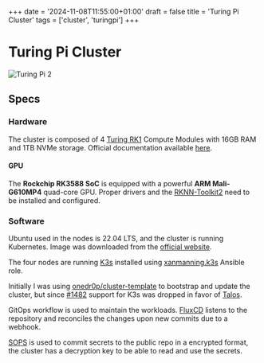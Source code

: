 +++
date = '2024-11-08T11:55:00+01:00'
draft = false
title = 'Turing Pi Cluster'
tags = ['cluster', 'turingpi']
+++

# Turing Pi Cluster

![Turing Pi 2](../images/turingpi-1.jpg)

## Specs

### Hardware

The cluster is composed of 4 [Turing RK1](https://docs.turingpi.com/docs/turing-rk1-specs-and-io-ports) Compute Modules with 16GB RAM and 1TB NVMe storage. Official documentation available [here](https://docs.turingpi.com/docs/turing-pi2-intro).

#### GPU

The **Rockchip RK3588 SoC** is equipped with a powerful **ARM Mali-G610MP4** quad-core GPU. Proper drivers and the [RKNN-Toolkit2](https://github.com/airockchip/rknn-toolkit2/) need to be installed and configured.

### Software

Ubuntu used in the nodes is 22.04 LTS, and the cluster is running Kubernetes. Image was downloaded from the [official website](https://firmware.turingpi.com/turing-rk1/).

The four nodes are running [K3s](https://k3s.io/) installed using [xanmanning.k3s](https://galaxy.ansible.com/ui/standalone/roles/xanmanning/k3s/) Ansible role.

Initially I was using [onedr0p/cluster-template](https://github.com/onedr0p/cluster-template) to bootstrap and update the cluster, but since [#1482](https://github.com/onedr0p/cluster-template/pull/1482) support for K3s was dropped in favor of [Talos](https://www.siderolabs.com/platform/talos-os-for-kubernetes/).

GitOps workflow is used to maintain the workloads. [FluxCD](https://fluxcd.io/) listens to the repository and reconciles the changes upon new commits due to a webhook.

[SOPS](https://getsops.io/) is used to commit secrets to the public repo in a encrypted format, the cluster has a decryption key to be able to read and use the secrets.
